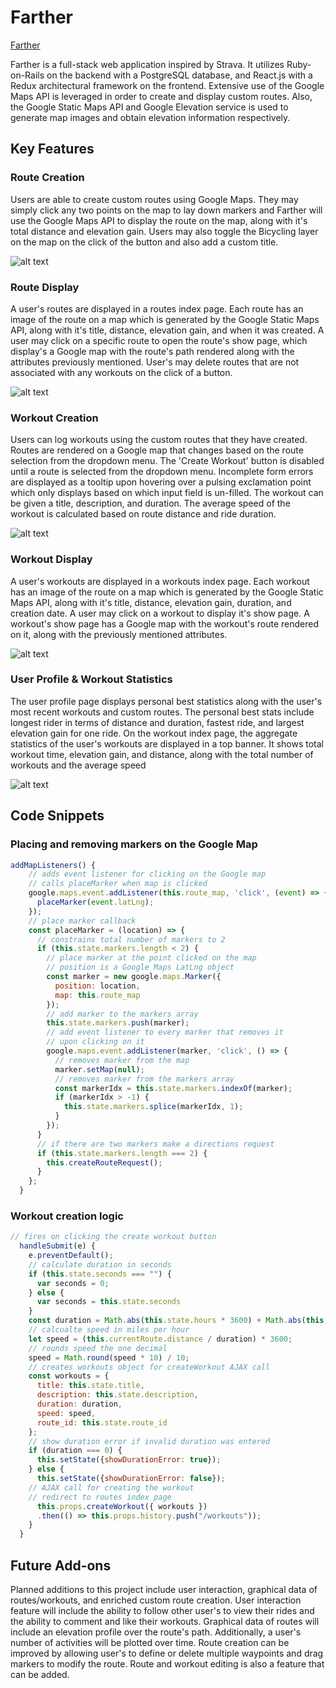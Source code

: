 # Farther

[Farther](http://farther.herokuapp.com/ "Farther")

Farther is a full-stack web application inspired by Strava. It utilizes Ruby-on-Rails on the backend with a PostgreSQL database, and React.js with a Redux architectural framework on the frontend. Extensive use of the Google Maps API is leveraged in order to create and display custom routes. Also, the Google Static Maps API and Google Elevation service is used to generate map images and obtain elevation information respectively.

## Key Features

### Route Creation

Users are able to create custom routes using Google Maps. They may simply click any two points on the map to lay down markers and Farther will use the Google Maps API to display the route on the map, along with it's total distance and elevation gain. Users may also toggle the Bicycling layer on the map on the click of the button and also add a custom title.

![alt text](https://raw.githubusercontent.com/pangb86/Farther/master/readme_images/route_creation.png "Route Creation")

### Route Display

A user's routes are displayed in a routes index page. Each route has an image of the route on a map which is generated by the Google Static Maps API, along with it's title, distance, elevation gain, and when it was created. A user may click on a specific route to open the route's show page, which display's a Google map with the route's path rendered along with the attributes previously mentioned. User's may delete routes that are not associated with any workouts on the click of a button.

![alt text](https://raw.githubusercontent.com/pangb86/Farther/master/readme_images/route_index.png "Route Index")


### Workout Creation

Users can log workouts using the custom routes that they have created. Routes are rendered on a Google map that changes based on the route selection from the dropdown menu. The 'Create Workout' button is disabled until a route is selected from the dropdown menu. Incomplete form errors are displayed as a tooltip upon hovering over a pulsing exclamation point which only displays based on which input field is un-filled. The workout can be given a title, description, and duration. The average speed of the workout is calculated based on route distance and ride duration. 

![alt text](https://raw.githubusercontent.com/pangb86/Farther/master/readme_images/workout_creation.png "Workout Creation")

### Workout Display

A user's workouts are displayed in a workouts index page. Each workout has an image of the route on a map which is generated by the Google Static Maps API, along with it's title, distance, elevation gain, duration, and creation date. A user may click on a workout to display it's show page. A workout's show page has a Google map with the workout's route rendered on it, along with the previously mentioned attributes.

![alt text](https://raw.githubusercontent.com/pangb86/Farther/master/readme_images/workout_index.png "Workout Display")

### User Profile & Workout Statistics

The user profile page displays personal best statistics along with the user's most recent workouts and custom routes. The personal best stats include longest rider in terms of distance and duration, fastest ride, and largest elevation gain for one ride. On the workout index page, the aggregate statistics of the user's workouts are displayed in a top banner. It shows total workout time, elevation gain, and distance, along with the total number of workouts and the average speed

![alt text](https://raw.githubusercontent.com/pangb86/Farther/master/readme_images/user_profile.png "User Profile")

## Code Snippets

### Placing and removing markers on the Google Map 
```javascript
addMapListeners() {
    // adds event listener for clicking on the Google map
    // calls placeMarker when map is clicked
    google.maps.event.addListener(this.route_map, 'click', (event) => {
      placeMarker(event.latLng);
    });
    // place marker callback
    const placeMarker = (location) => {
      // constrains total number of markers to 2
      if (this.state.markers.length < 2) {
        // place marker at the point clicked on the map
        // position is a Google Maps LatLng object
        const marker = new google.maps.Marker({
          position: location,
          map: this.route_map
        });
        // add marker to the markers array
        this.state.markers.push(marker);
        // add event listener to every marker that removes it
        // upon clicking on it
        google.maps.event.addListener(marker, 'click', () => {
          // removes marker from the map
          marker.setMap(null);
          // removes marker from the markers array
          const markerIdx = this.state.markers.indexOf(marker);
          if (markerIdx > -1) {
            this.state.markers.splice(markerIdx, 1);
          }
        });
      }
      // if there are two markers make a directions request
      if (this.state.markers.length === 2) {
        this.createRouteRequest();
      }
    };
  }
```
### Workout creation logic
```javascript
// fires on clicking the create workout button
  handleSubmit(e) {
    e.preventDefault();
    // calculate duration in seconds
    if (this.state.seconds === "") {
      var seconds = 0;
    } else {
      var seconds = this.state.seconds
    }
    const duration = Math.abs(this.state.hours * 3600) + Math.abs(this.state.minutes * 60) + Math.abs(seconds);
    // calcualte speed in miles per hour
    let speed = (this.currentRoute.distance / duration) * 3600;
    // rounds speed the one decimal
    speed = Math.round(speed * 10) / 10;
    // creates workouts object for createWorkout AJAX call
    const workouts = {
      title: this.state.title,
      description: this.state.description,
      duration: duration,
      speed: speed,
      route_id: this.state.route_id
    };
    // show duration error if invalid duration was entered
    if (duration === 0) {
      this.setState({showDurationError: true});
    } else {
      this.setState({showDurationError: false});
    // AJAX call for creating the workout
    // redirect to routes index page
      this.props.createWorkout({ workouts })
      .then(() => this.props.history.push("/workouts"));
    }
  }
  ```

## Future Add-ons

Planned additions to this project include user interaction, graphical data of routes/workouts, and enriched custom route creation. User interaction feature will include the ability to follow other user's to view their rides and the ability to comment and like their workouts. Graphical data of routes will include an elevation profile over the route's path. Additionally, a user's number of activities will be plotted over time.  Route creation can be improved by allowing user's to define or delete multiple waypoints and drag markers to modify the route. Route and workout editing is also a feature that can be added.